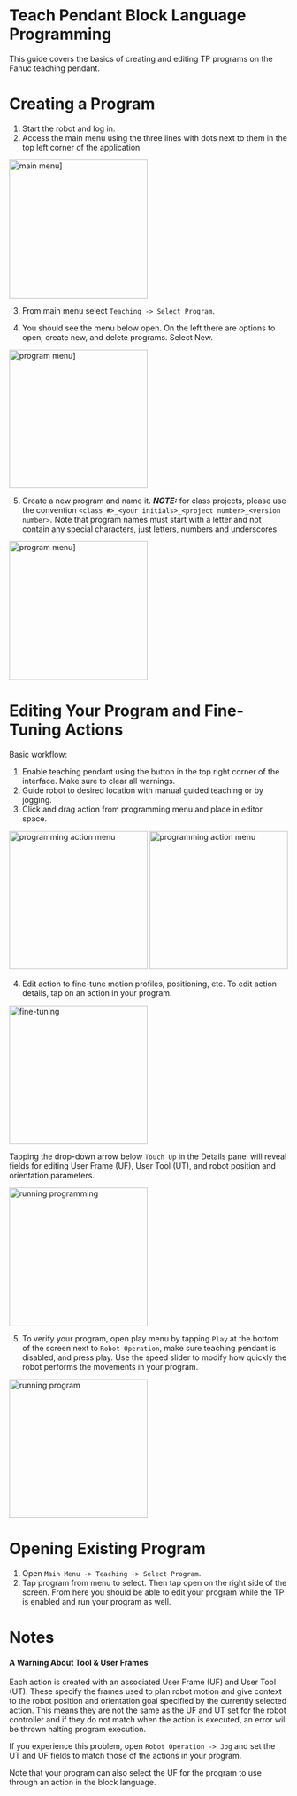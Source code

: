 # Teach Pendant Block Language Programming 

This guide covers the basics of creating and editing TP programs on the Fanuc teaching pendant.


# Creating a Program

1. Start the robot and log in.
2. Access the main menu using the three lines with dots next to them in the top left corner of the application.

<img src="images/tp_programing/20230829_132735.jpg" alt="main menu]" style="width: 250px">

3. From main menu select `Teaching -> Select Program`.

4. You should see the menu below open. On the left there are options to open, create new, and delete programs. Select New.

<img src="images/tp_programing/20230829_132741.jpg" alt="program menu]" style="width: 250px">

5. Create a new program and name it. _**NOTE:**_ for class projects, please use the convention `<class #>_<your initials>_<project number>_<version number>`. Note that program names must start with a letter and not contain any special characters, just letters, numbers and underscores.

<img src="images/tp_programing/20230829_132755.jpg" alt="program menu]" style="width: 250px">


# Editing Your Program and Fine-Tuning Actions

Basic workflow:

1. Enable teaching pendant using the button in the top right corner of the interface. Make sure to clear all warnings.
2. Guide robot to desired location with manual guided teaching or by jogging.
3. Click and drag action from programming menu and place in editor space.

<img src="images/tp_programing/20230829_133023.jpg" alt="programming action menu" style="width:250px">


<img src="images/tp_programing/20230829_140507.jpg" alt="programming action menu" style="width:250px">

4. Edit action to fine-tune motion profiles, positioning, etc. To edit action details, tap on an action in your program. 

<img src="images/tp_programing/20230829_140517.jpg" alt="fine-tuning" style="width:250px">

Tapping the drop-down arrow below `Touch Up` in the Details panel will reveal fields for editing User Frame (UF), User Tool (UT), and robot position and orientation parameters.

<img src="images/tp_programing/20230829_140548.jpg" alt="running programming" style="width:250px">


5. To verify your program, open play menu by tapping `Play` at the bottom of the screen next to `Robot Operation`, make sure teaching pendant is disabled, and press play. Use the speed slider to modify how quickly the robot performs the movements in your program. 

<img src="images/tp_programing/20230829_144759.jpg" alt="running program" style="width: 250px">


# Opening Existing Program

1. Open `Main Menu -> Teaching -> Select Program`.
2. Tap program from menu to select. Then tap open on the right side of the screen. From here you should be able to edit your program while the TP is enabled and run your program as well.


# Notes

#### A Warning About Tool & User Frames

Each action is created with an associated User Frame (UF) and User Tool (UT). These specify the frames used to plan robot motion and give context to the robot position and orientation goal specified by the currently selected action. This means they are not the same as the UF and UT set for the robot controller and if they do not match when the action is executed, an error will be thrown halting program execution.

If you experience this problem, open `Robot Operation -> Jog` and set the UT and UF fields to match those of the actions in your program.

Note that your program can also select the UF for the program to use through an action in the block language.
